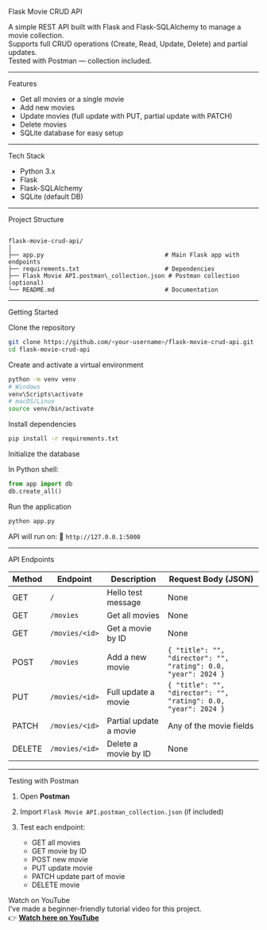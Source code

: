
 Flask Movie CRUD API

A simple REST API built with Flask and Flask-SQLAlchemy to manage a movie collection.  
Supports full CRUD operations (Create, Read, Update, Delete) and partial updates.  
Tested with Postman — collection included.

---

 Features
- Get all movies or a single movie
- Add new movies
- Update movies (full update with PUT, partial update with PATCH)
- Delete movies
- SQLite database for easy setup

---

 Tech Stack
- Python 3.x
- Flask
- Flask-SQLAlchemy
- SQLite (default DB)

---

 Project Structure
```

flask-movie-crud-api/
│
├── app.py                                  # Main Flask app with endpoints
├── requirements.txt                        # Dependencies
├── Flask Movie API.postman\_collection.json # Postman collection (optional)
└── README.md                               # Documentation

````

---

 Getting Started

 Clone the repository
```bash
git clone https://github.com/<your-username>/flask-movie-crud-api.git
cd flask-movie-crud-api
````

Create and activate a virtual environment

```bash
python -m venv venv
# Windows
venv\Scripts\activate
# macOS/Linux
source venv/bin/activate
```

 Install dependencies

```bash
pip install -r requirements.txt
```

Initialize the database

In Python shell:

```python
from app import db
db.create_all()
```

Run the application

```bash
python app.py
```

API will run on:
📍 `http://127.0.0.1:5000`

---

 API Endpoints

| Method | Endpoint       | Description            | Request Body (JSON)                                            |
| ------ | -------------- | ---------------------- | -------------------------------------------------------------- |
| GET    | `/`            | Hello test message     | None                                                           |
| GET    | `/movies`      | Get all movies         | None                                                           |
| GET    | `/movies/<id>` | Get a movie by ID      | None                                                           |
| POST   | `/movies`      | Add a new movie        | `{ "title": "", "director": "", "rating": 0.0, "year": 2024 }` |
| PUT    | `/movies/<id>` | Full update a movie    | `{ "title": "", "director": "", "rating": 0.0, "year": 2024 }` |
| PATCH  | `/movies/<id>` | Partial update a movie | Any of the movie fields                                        |
| DELETE | `/movies/<id>` | Delete a movie by ID   | None                                                           |

---

 Testing with Postman

1. Open **Postman**
2. Import `Flask Movie API.postman_collection.json` (if included)
3. Test each endpoint:

   * GET all movies
   * GET movie by ID
   * POST new movie
   * PUT update movie
   * PATCH update part of movie
   * DELETE movie

 Watch on YouTube  
I’ve made a beginner-friendly tutorial video for this project.  
👉 [**Watch here on YouTube**](https://youtu.be/VPd1e3xfCHg)  





